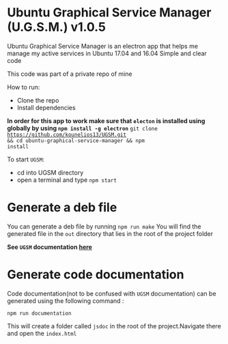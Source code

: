 # Ubuntu Graphical Service Manager (U.G.S.M.) v1.0.5
Ubuntu Graphical Service Manager is an electron app
that helps me manage my active services in Ubuntu 17.04 and 16.04
Simple and clear code

This code was part of a private repo of mine

How to run:
* Clone the repo
* Install dependencies

**In order for this app to work make sure that `electon` is installed using globally by using `npm install -g electron`**
<code>git clone https://github.com/kounelios13/UGSM.git && cd ubuntu-graphical-service-manager && npm install</code>

To start `UGSM`:
* cd into UGSM directory
* open a terminal and type `npm start`

# Generate a deb file
You can generate a deb file by running `npm run make`
You will find the generated file in the `out` directory that lies in the root of the project folder



**See `UGSM` documentation [here](src/docs/documentation.md)**

# Generate code documentation 
Code documentation(not to be confused with `UGSM` documentation) can be generated using the following command :

`npm run documentation`

This will create a folder called `jsdoc` in the root of the project.Navigate there and open the `index.html`
